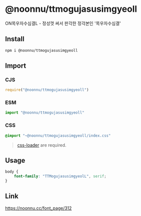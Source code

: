 # @noonnu/ttmogujasusimgyeoll
ON목우자수심결L - 정성껏 써서 판각한 정각본인 '목우자수심결'

## Install
```sh
npm i @noonnu/ttmogujasusimgyeoll
```
## Import
### CJS
```js
require("@noonnu/ttmogujasusimgyeoll")
```
### ESM
```js
import "@noonnu/ttmogujasusimgyeoll"
```
### CSS 
```css
@import "~@noonnu/ttmogujasusimgyeoll/index.css"
```
> [css-loader](https://github.com/webpack-contrib/css-loader) are required.

## Usage
```css
body {
    font-family: "TTMogujasusimgyeolL", serif;
}
```

## Link
https://noonnu.cc/font_page/312